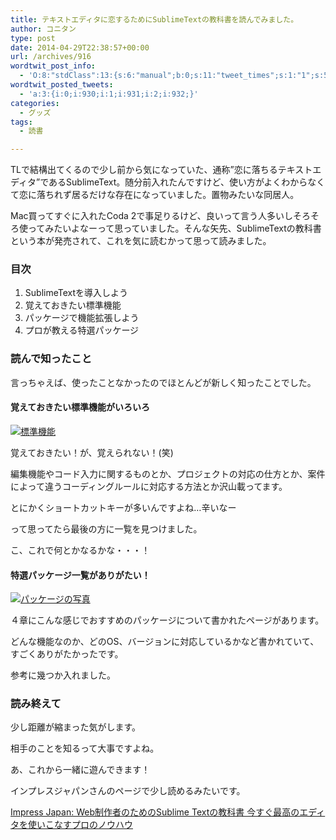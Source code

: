 ```yaml
---
title: テキストエディタに恋するためにSublimeTextの教科書を読んでみました。
author: コニタン
type: post
date: 2014-04-29T22:38:57+00:00
url: /archives/916
wordtwit_post_info:
  - 'O:8:"stdClass":13:{s:6:"manual";b:0;s:11:"tweet_times";s:1:"1";s:5:"delay";s:1:"0";s:7:"enabled";s:1:"1";s:10:"separation";i:60;s:7:"version";s:3:"3.6";s:14:"tweet_template";b:0;s:6:"status";i:2;s:6:"result";a:0:{}s:13:"tweet_counter";i:4;s:13:"tweet_log_ids";a:3:{i:0;i:930;i:1;i:931;i:2;i:932;}s:9:"hash_tags";a:0:{}s:8:"accounts";a:1:{i:0;s:6:"skd_nw";}}'
wordtwit_posted_tweets:
  - 'a:3:{i:0;i:930;i:1;i:931;i:2;i:932;}'
categories:
  - グッズ
tags:
  - 読書

---
```

TLで結構出てくるので少し前から気になっていた、通称”恋に落ちるテキストエディタ”であるSublimeText。随分前入れたんですけど、使い方がよくわからなくて恋に落ちれず居るだけな存在になっていました。置物みたいな同居人。

Mac買ってすぐに入れたCoda 2で事足りるけど、良いって言う人多いしそろそろ使ってみたいよなーって思っていました。そんな矢先、SublimeTextの教科書という本が発売されて、これを気に読むかって思って読みました。

<!--more-->



### 目次

  1. SublimeTextを導入しよう
  2. 覚えておきたい標準機能
  3. パッケージで機能拡張しよう
  4. プロが教える特選パッケージ

### 読んで知ったこと

言っちゃえば、使ったことなかったのでほとんどが新しく知ったことでした。

#### 覚えておきたい標準機能がいろいろ

[<img src="https://i2.wp.com/peng-note.com/images/2014/04/2014-04-28_16_05_00.jpg?fit=533%2C400" alt="標準機能" class="aligncenter size-full wp-image-924" srcset="https://i2.wp.com/peng-note.com/images/2014/04/2014-04-28_16_05_00.jpg?w=533 533w, https://i2.wp.com/peng-note.com/images/2014/04/2014-04-28_16_05_00.jpg?resize=300%2C225 300w" sizes="(max-width: 533px) 100vw, 533px" data-recalc-dims="1" />][1]
  
覚えておきたい！が、覚えられない！(笑)
  
編集機能やコード入力に関するものとか、プロジェクトの対応の仕方とか、案件によって違うコーディングルールに対応する方法とか沢山載ってます。

とにかくショートカットキーが多いんですよね…辛いなー
  
って思ってたら最後の方に一覧を見つけました。
  
こ、これで何とかなるかな・・・！

#### 特選パッケージ一覧がありがたい！

[<img src="https://i0.wp.com/peng-note.com/images/2014/04/2014-04-28_15_24_24.jpg?fit=533%2C400" alt="パッケージの写真" class="aligncenter size-full wp-image-923" srcset="https://i0.wp.com/peng-note.com/images/2014/04/2014-04-28_15_24_24.jpg?w=533 533w, https://i0.wp.com/peng-note.com/images/2014/04/2014-04-28_15_24_24.jpg?resize=300%2C225 300w" sizes="(max-width: 533px) 100vw, 533px" data-recalc-dims="1" />][2]
  
４章にこんな感じでおすすめのパッケージについて書かれたページがあります。
  
どんな機能なのか、どのOS、バージョンに対応しているかなど書かれていて、すごくありがたかったです。
  
参考に幾つか入れました。

### 読み終えて

少し距離が縮まった気がします。
  
相手のことを知るって大事ですよね。

あ、これから一緒に遊んできます！

インプレスジャパンさんのページで少し読めるみたいです。
  
<a href="http://www.impressjapan.jp/books/1113101106" target="_blank">Impress Japan: Web制作者のためのSublime Textの教科書 今すぐ最高のエディタを使いこなすプロのノウハウ</a>

 [1]: https://i2.wp.com/peng-note.com/images/2014/04/2014-04-28_16_05_00.jpg
 [2]: https://i0.wp.com/peng-note.com/images/2014/04/2014-04-28_15_24_24.jpg